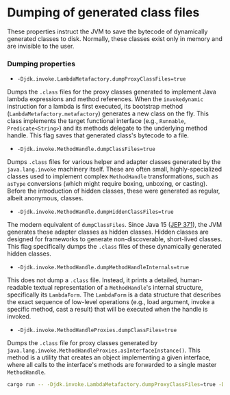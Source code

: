 # Dumping of generated class files

These properties instruct the JVM to save the bytecode of dynamically generated classes to disk. Normally, these classes exist only in memory and are invisible to the user.

### Dumping properties

 - `-Djdk.invoke.LambdaMetafactory.dumpProxyClassFiles=true`

Dumps the `.class` files for the proxy classes generated to implement Java lambda expressions and method references. When the `invokedynamic` instruction for a lambda is first executed, its bootstrap method (`LambdaMetafactory.metafactory`) generates a new class on the fly. This class implements the target functional interface (e.g., `Runnable`, `Predicate<String>`) and its methods delegate to the underlying method handle. This flag saves that generated class's bytecode to a file.

 - `-Djdk.invoke.MethodHandle.dumpClassFiles=true`

Dumps `.class` files for various helper and adapter classes generated by the `java.lang.invoke` machinery itself. These are often small, highly-specialized classes used to implement complex `MethodHandle` transformations, such as `asType` conversions (which might require boxing, unboxing, or casting). Before the introduction of hidden classes, these were generated as regular, albeit anonymous, classes.

 - `-Djdk.invoke.MethodHandle.dumpHiddenClassFiles=true`

The modern equivalent of `dumpClassFiles`. Since Java 15 ([JEP 371]), the JVM generates these adapter classes as hidden classes. Hidden classes are designed for frameworks to generate non-discoverable, short-lived classes. This flag specifically dumps the `.class` files of these dynamically generated hidden classes.

 - `-Djdk.invoke.MethodHandle.dumpMethodHandleInternals=true`

This does not dump a `.class` file. Instead, it prints a detailed, human-readable textual representation of a `MethodHandle`'s internal structure, specifically its `LambdaForm`. The `LambdaForm` is a data structure that describes the exact sequence of low-level operations (e.g., load argument, invoke a specific method, cast a result) that will be executed when the handle is invoked.

 - `-Djdk.invoke.MethodHandleProxies.dumpClassFiles=true`

Dumps the `.class` file for proxy classes generated by `java.lang.invoke.MethodHandleProxies.asInterfaceInstance()`. This method is a utility that creates an object implementing a given interface, where all calls to the interface's methods are forwarded to a single master `MethodHandle`.

```bash
cargo run -- -Djdk.invoke.LambdaMetafactory.dumpProxyClassFiles=true -Djdk.invoke.MethodHandle.dumpClassFiles=true -Djdk.invoke.MethodHandle.dumpHiddenClassFiles=true -Djdk.invoke.MethodHandle.dumpMethodHandleInternals=true -Djdk.invoke.MethodHandleProxies.dumpClassFiles=true samples.reflection.methodhandleexample.MethodHandleExample
```

[//]: # (links)
[JEP 371]: https://openjdk.org/jeps/371
